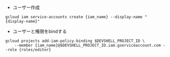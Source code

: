 - ユーザー作成
```
gcloud iam service-accounts create {iam_name} --display-name "{display-name}"
```

- ユーザーと権限をbindする
```
gcloud projects add-iam-policy-binding $DEVSHELL_PROJECT_ID \
    --member {iam_name}@$DEVSHELL_PROJECT_ID.iam.gserviceaccount.com --role {roles/editor}
```

